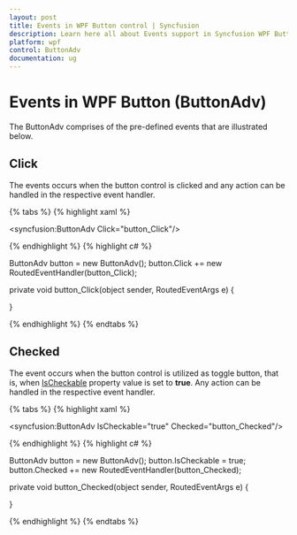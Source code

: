 ```yaml
---
layout: post
title: Events in WPF Button control | Syncfusion
description: Learn here all about Events support in Syncfusion WPF Button (ButtonAdv) control, its elements and more details.
platform: wpf
control: ButtonAdv
documentation: ug
---
```


# Events in WPF Button (ButtonAdv)

The ButtonAdv comprises of the pre-defined events that are illustrated below.

## Click

The events occurs when the button control is clicked and any action can be handled in the respective event handler.

{% tabs %}
{% highlight xaml %}

<syncfusion:ButtonAdv Click="button_Click"/>

{% endhighlight %}
{% highlight c# %}

ButtonAdv button = new ButtonAdv();
button.Click += new RoutedEventHandler(button_Click);

private void button_Click(object sender, RoutedEventArgs e)
{

}

{% endhighlight %}
{% endtabs %}

## Checked

The event occurs when the button control is utilized as toggle button, that is, when [IsCheckable](https://help.syncfusion.com/cr/wpf/Syncfusion.Windows.Tools.Controls.ButtonAdv.html#Syncfusion_Windows_Tools_Controls_ButtonAdv_IsCheckable) property value is set to **true**. Any action can be handled in the respective event handler.

{% tabs %}
{% highlight xaml %}

<syncfusion:ButtonAdv IsCheckable="true" Checked="button_Checked"/>

{% endhighlight %}
{% highlight c# %}

ButtonAdv button = new ButtonAdv();
button.IsCheckable = true;
button.Checked += new RoutedEventHandler(button_Checked);

private void button_Checked(object sender, RoutedEventArgs e)
{
          
}
  
{% endhighlight  %}
{% endtabs %}
